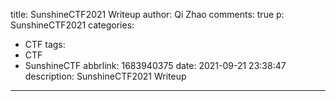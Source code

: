 title: SunshineCTF2021 Writeup
author: Qi Zhao
comments: true
p: SunshineCTF2021
categories:
  - CTF
tags:
  - CTF
  - SunshineCTF
abbrlink: 1683940375
date: 2021-09-21 23:38:47
description: SunshineCTF2021 Writeup
---
